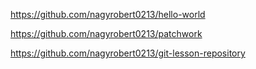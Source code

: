 https://github.com/nagyrobert0213/hello-world

https://github.com/nagyrobert0213/patchwork

https://github.com/nagyrobert0213/git-lesson-repository

